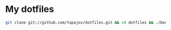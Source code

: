 # My dotfiles

```bash
git clone git://github.com/tapajos/dotfiles.git && cd dotfiles && ./bootstrap.sh
```